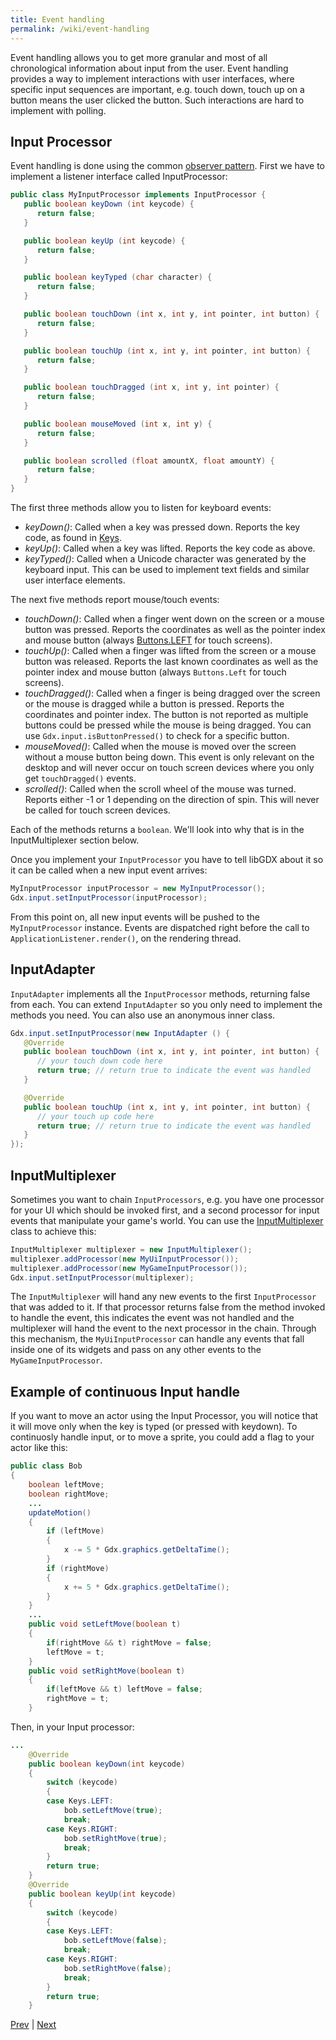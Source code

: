 ```yaml
---
title: Event handling
permalink: /wiki/event-handling
---
```

Event handling allows you to get more granular and most of all chronological information about input from the user. Event handling provides a way to implement interactions with user interfaces, where specific input sequences are important, e.g. touch down, touch up on a button means the user clicked the button. Such interactions are hard to implement with polling.

## Input Processor ##
Event handling is done using the common [observer pattern](http://en.wikipedia.org/wiki/Observer_pattern). First we have to implement a listener interface called InputProcessor:

```java
public class MyInputProcessor implements InputProcessor {
   public boolean keyDown (int keycode) {
      return false;
   }

   public boolean keyUp (int keycode) {
      return false;
   }

   public boolean keyTyped (char character) {
      return false;
   }

   public boolean touchDown (int x, int y, int pointer, int button) {
      return false;
   }

   public boolean touchUp (int x, int y, int pointer, int button) {
      return false;
   }

   public boolean touchDragged (int x, int y, int pointer) {
      return false;
   }

   public boolean mouseMoved (int x, int y) {
      return false;
   }

   public boolean scrolled (float amountX, float amountY) {
      return false;
   }
}
```

The first three methods allow you to listen for keyboard events:

  * *keyDown()*: Called when a key was pressed down. Reports the key code, as found in [Keys](http://libgdx.badlogicgames.com/nightlies/docs/api/com/badlogic/gdx/Input.Keys.html).
  * *keyUp()*: Called when a key was lifted. Reports the key code as above.
  * *keyTyped()*: Called when a Unicode character was generated by the keyboard input. This can be used to implement text fields and similar user interface elements.

The next five methods report mouse/touch events:
  
  * *touchDown()*: Called when a finger went down on the screen or a mouse button was pressed. Reports the coordinates as well as the pointer index and mouse button (always [Buttons.LEFT](http://libgdx.badlogicgames.com/nightlies/docs/api/com/badlogic/gdx/Input.Buttons.html) for touch screens).
  * *touchUp()*: Called when a finger was lifted from the screen or a mouse button was released. Reports the last known coordinates as well as the pointer index and mouse button (always `Buttons.Left` for touch screens).
  * *touchDragged()*: Called when a finger is being dragged over the screen or the mouse is dragged while a button is pressed. Reports the coordinates and pointer index. The button is not reported as multiple buttons could be pressed while the mouse is being dragged. You can use `Gdx.input.isButtonPressed()` to check for a specific button.
  * *mouseMoved()*: Called when the mouse is moved over the screen without a mouse button being down. This event is only relevant on the desktop and will never occur on touch screen devices where you only get `touchDragged()` events.
  * *scrolled()*: Called when the scroll wheel of the mouse was turned. Reports either -1 or 1 depending on the direction of spin. This will never be called for touch screen devices.

Each of the methods returns a `boolean`. We'll look into why that is in the InputMultiplexer section below.

Once you implement your `InputProcessor` you have to tell libGDX about it so it can be called when a new input event arrives:

```java
MyInputProcessor inputProcessor = new MyInputProcessor();
Gdx.input.setInputProcessor(inputProcessor);
```

From this point on, all new input events will be pushed to the `MyInputProcessor` instance. Events are dispatched right before the call to `ApplicationListener.render()`, on the rendering thread.

## InputAdapter ##

`InputAdapter` implements all the `InputProcessor` methods, returning false from each. You can extend `InputAdapter` so you only need to implement the methods you need. You can also use an anonymous inner class.

```java
Gdx.input.setInputProcessor(new InputAdapter () {
   @Override
   public boolean touchDown (int x, int y, int pointer, int button) {
      // your touch down code here
      return true; // return true to indicate the event was handled
   }

   @Override
   public boolean touchUp (int x, int y, int pointer, int button) {
      // your touch up code here
      return true; // return true to indicate the event was handled
   }
});
```

## InputMultiplexer ##
Sometimes you want to chain `InputProcessors`, e.g. you have one processor for your UI which should be invoked first, and a second processor for input events that manipulate your game's world. You can use the [InputMultiplexer](http://libgdx.badlogicgames.com/nightlies/docs/api/com/badlogic/gdx/InputMultiplexer.html) class to achieve this:

```java
InputMultiplexer multiplexer = new InputMultiplexer();
multiplexer.addProcessor(new MyUiInputProcessor());
multiplexer.addProcessor(new MyGameInputProcessor());
Gdx.input.setInputProcessor(multiplexer);
```

The `InputMultiplexer` will hand any new events to the first `InputProcessor` that was added to it. If that processor returns false from the method invoked to handle the event, this indicates the event was not handled and the multiplexer will hand the event to the next processor in the chain. Through this mechanism, the `MyUiInputProcessor` can handle any events that fall inside one of its widgets and pass on any other events to the `MyGameInputProcessor`.

## Example of continuous Input handle ##
If you want to move an actor using the Input Processor, you will notice that it will move only when the key is typed (or pressed with keydown).
To continuosly handle input, or to move a sprite, you could add a flag to your actor like this:
```java
public class Bob
{
    boolean leftMove;
    boolean rightMove;
    ...
    updateMotion()
    {
	    if (leftMove)
	    {
		    x -= 5 * Gdx.graphics.getDeltaTime();
	    }
	    if (rightMove)
	    {
		    x += 5 * Gdx.graphics.getDeltaTime();
	    }
    }
    ...
    public void setLeftMove(boolean t)
    {
	    if(rightMove && t) rightMove = false;
	    leftMove = t;
    }
    public void setRightMove(boolean t)
    {
	    if(leftMove && t) leftMove = false;
	    rightMove = t;
    }
```
Then, in your Input processor:

```java
...
    @Override
    public boolean keyDown(int keycode)
    {
	    switch (keycode)
	    {
		case Keys.LEFT:
			bob.setLeftMove(true);
			break;
		case Keys.RIGHT:
			bob.setRightMove(true);
			break;
	    }
	    return true;
    }
    @Override
    public boolean keyUp(int keycode)
    {
	    switch (keycode)
	    {
		case Keys.LEFT:
			bob.setLeftMove(false);
			break;
		case Keys.RIGHT:
			bob.setRightMove(false);
			break;
	    }
	    return true;
    }
```

[Prev](/wiki/polling) | [Next](/wiki/controllers)